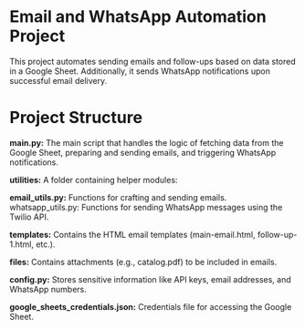 # Email and WhatsApp Automation Project

This project automates sending emails and follow-ups based on data stored in a Google Sheet.  Additionally, it sends WhatsApp notifications upon successful email delivery.

# Project Structure

**main.py:** The main script that handles the logic of fetching data from the Google Sheet, preparing and sending emails, and triggering WhatsApp notifications.

**utilities:**  A folder containing helper modules:

**email_utils.py:** Functions for crafting and sending emails.
whatsapp_utils.py: Functions for sending WhatsApp messages using the Twilio API.

**templates:** Contains the HTML email templates (main-email.html, follow-up-1.html, etc.).

**files:** Contains attachments (e.g., catalog.pdf) to be included in emails.

**config.py:** Stores sensitive information like API keys, email addresses, and WhatsApp numbers.

**google_sheets_credentials.json:** Credentials file for accessing the Google Sheet.


